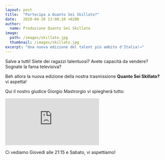 ```yaml
---
layout: post
title:  "Partecipa a Quanto Sei Skillato?"
date:   2020-04-26 13:00:10 +0200
author:
  name: Produzione Quanto Sei Skillato
image:
  path: /images/skillato.jpg
  thumbnail: /images/skillato.jpg
excerpt: "Una nuova edizione del talent più ambito d'Italia!→"
---
```


Salve a tutti!
Siete dei ragazzi talentuosi?
Avete capacità da vendere?
Sognate la fama televisiva?

Beh allora la nuova edizione della nostra trasmissione **Quanto Sei Skillato?** vi aspetta!

Qui il nostro giudice Giorgio Mastrorgio vi spiegherà tutto:

<div class="responsive-embed responsive-embed-16by9"> <iframe class="responsive-embed-item" src="https://www.youtube.com/embed/BTu1LydUm_U" frameborder="0" allow="accelerometer; autoplay; encrypted-media; gyroscope; picture-in-picture" allowfullscreen></iframe>
</div>

Ci vediamo Giovedì alle 21:15 e Sabato, vi aspettiamo!
